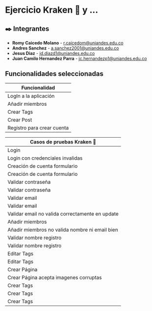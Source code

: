 # Ejercicio Kraken 🐙 y ...

## ✒️ Integrantes 

* **Romy Caicedo Molano** - r.caicedom@uniandes.edu.co
* **Andres Sanchez** - a.sanchez2001@uniandes.edu.co
* **Jesus Diaz** - jd.diazd1@uniandes.edu.co
* **Juan Camilo Hernandez Parra** - jc.hernandezp1@uniandes.edu.co

## Funcionalidades seleccionadas

| Funcionalidad |
| ------ |
| LogIn a la aplicación  |
| Añadir miembros |
| Crear Tags |
| Crear Post |
| Registro para crear cuenta |

| Casos de pruebas Kraken 🐙 |
| ------ |
| Login |
| Login con credenciales invalidas |
| Creación de cuenta formulario |
| Creación de cuenta formulario |
| Validar contraseña |
| Validar contraseña | 
| Validar email |
| Validar email |
| Validar email no valida correctamente en update |
| Añadir miembros |
| Añadir miembros no valida nombre ni email bien |
| Validar nombre registro |
| Validar nombre registro |
| Editar Tags |
| Editar Tags | 
| Crear Página |
| Crear Página acepta imagenes corruptas |
| Crear Tags |
| Crear Tags |
| Crear Tags |

